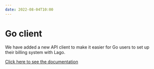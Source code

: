 ```yaml
---
date: 2022-08-04T10:00
---
```


# Go client
We have added a new API client to make it easier for Go users to set up their billing system with Lago.

[Click here to see the documentation](../docs/api/intro)